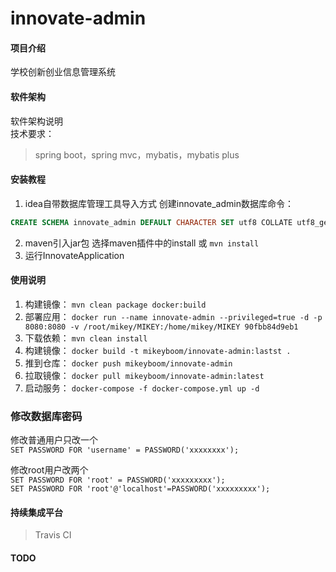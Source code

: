 # innovate-admin

#### 项目介绍
学校创新创业信息管理系统

#### 软件架构
软件架构说明  
技术要求：
>spring boot，spring mvc，mybatis，mybatis plus


#### 安装教程

1. idea自带数据库管理工具导入方式 创建innovate_admin数据库命令：
```sql
CREATE SCHEMA innovate_admin DEFAULT CHARACTER SET utf8 COLLATE utf8_general_ci;
```
2. maven引入jar包
选择maven插件中的install 或 `mvn install`
3. 运行InnovateApplication

#### 使用说明

1. 构建镜像： `mvn clean package docker:build`
2. 部署应用： `docker run --name innovate-admin --privileged=true -d -p 8080:8080 -v /root/mikey/MIKEY:/home/mikey/MIKEY 90fbb84d9eb1`
3. 下载依赖： `mvn clean install`
4. 构建镜像： `docker build -t mikeyboom/innovate-admin:lastst .`
5. 推到仓库： `docker push mikeyboom/innovate-admin`
6. 拉取镜像： `docker pull mikeyboom/innovate-admin:latest`
6. 启动服务： `docker-compose -f docker-compose.yml up -d`

### 修改数据库密码

修改普通用户只改一个  
`SET PASSWORD FOR 'username' = PASSWORD('xxxxxxxx');`

修改root用户改两个  
`SET PASSWORD FOR 'root' = PASSWORD('xxxxxxxxx');`  
`SET PASSWORD FOR 'root'@'localhost'=PASSWORD('xxxxxxxxx');`

#### 持续集成平台

>Travis CI

#### TODO

